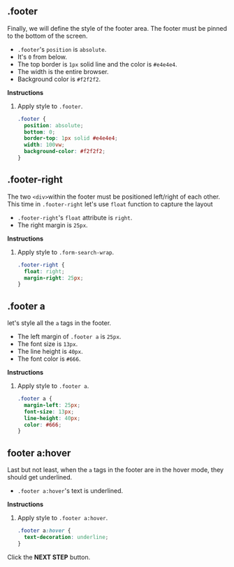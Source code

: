 ## .footer
Finally, we will define the style of the footer area. The footer must be pinned to the bottom of the screen.
* `.footer`'s `position` is `absolute`.
* It's `0` from below.
* The top border is `1px` solid line and the color is `#e4e4e4`.
* The width is the entire browser.
* Background color is `#f2f2f2`.

**Instructions**
1. Apply style to `.footer`.
    ```css
    .footer {
      position: absolute;
      bottom: 0;
      border-top: 1px solid #e4e4e4;
      width: 100vw;
      background-color: #f2f2f2;
    }
    ```



## .footer-right
The two `<div>`within the footer must be positioned left/right of each other. This time in `.footer-right` let's use `float` function to capture the layout
- `.footer-right`'s `float` attribute is `right`.
- The right margin is `25px`.

**Instructions**
1. Apply style to `.form-search-wrap`.
   ```css
   .footer-right {
     float: right;
     margin-right: 25px;
   }
   ```



## .footer a
let's style all the `a` tags in the footer.
- The left margin of `.footer a` is `25px`.
- The font size is `13px`.
- The line height is `40px`.
- The font color is `#666`. 

**Instructions**
1. Apply style to `.footer a`.
   ```css
   .footer a {
     margin-left: 25px;
     font-size: 13px;
     line-height: 40px;
     color: #666;
   }
   ```



## footer a:hover
Last but not least, when the `a` tags in the footer are in the hover mode, they should get underlined.    
- `.footer a:hover`'s text is underlined.

**Instructions**
1. Apply style to `.footer a:hover`.
   ```css
   .footer a:hover {
     text-decoration: underline;
   }
   ```



Click the **NEXT STEP** button.